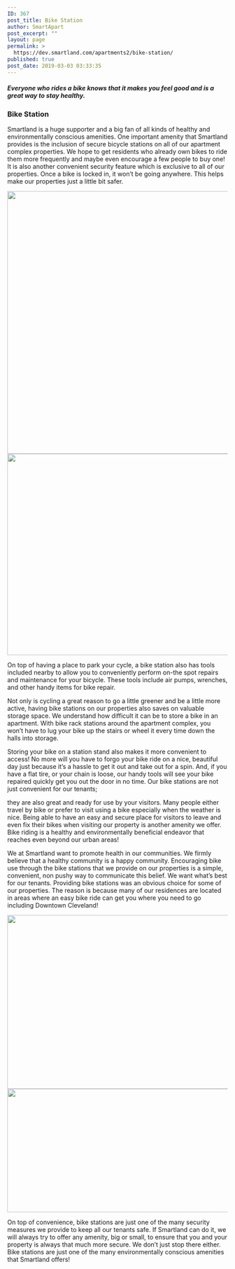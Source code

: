 ```yaml
---
ID: 367
post_title: Bike Station
author: SmartApart
post_excerpt: ""
layout: page
permalink: >
  https://dev.smartland.com/apartments2/bike-station/
published: true
post_date: 2019-03-03 03:33:35
---
```

<h5>Everyone who rides a bike knows that it makes you feel good and is a great way to stay healthy. </h5>		
			<h3>Bike Station</h3>		
		<p>Smartland is a huge supporter and a big fan of all kinds of healthy and environmentally conscious amenities. One important amenity that Smartland provides is the inclusion of secure bicycle stations on all of our apartment complex properties. We hope to get residents who already own bikes to ride them more frequently and maybe even encourage a few people to buy one! It is also another convenient security feature which is exclusive to all of our properties. Once a bike is locked in, it won’t be going anywhere. This helps make our properties just a little bit safer.</p>		
										<img width="611" height="600" src="https://dev.smartland.com/apartments2/wp-content/uploads/2019/03/p-42900-fixit-611x600.jpg" alt="" />											
										<img width="768" height="460" src="https://dev.smartland.com/apartments2/wp-content/uploads/2019/03/bike-header@1x-768x460.png" alt="" srcset="https://dev.smartland.com/apartments2/wp-content/uploads/2019/03/bike-header@1x-768x460.png 768w, https://dev.smartland.com/apartments2/wp-content/uploads/2019/03/bike-header@1x-300x180.png 300w, https://dev.smartland.com/apartments2/wp-content/uploads/2019/03/bike-header@1x.png 773w" sizes="(max-width: 768px) 100vw, 768px" />											
		<p>On top of having a place to park your cycle, a bike station also has tools included nearby to allow you to conveniently perform on-the spot repairs and maintenance for your bicycle. These tools include air pumps, wrenches, and other handy items for bike repair.</p><p>Not only is cycling a great reason to go a little greener and be a little more active, having bike stations on our properties also saves on valuable storage space. We understand how difficult it can be to store a bike in an apartment. With bike rack stations around the apartment complex, you won’t have to lug your bike up the stairs or wheel it every time down the halls into storage.</p><p>Storing your bike on a station stand also makes it more convenient to access! No more will you have to forgo your bike ride on a nice, beautiful day just because it’s a hassle to get it out and take out for a spin. And, if you have a flat tire, or your chain is loose, our handy tools will see your bike repaired quickly get you out the door in no time. Our bike stations are not just convenient for our tenants;</p><p>they are also great and ready for use by your visitors. Many people either travel by bike or prefer to visit using a bike especially when the weather is nice. Being able to have an easy and secure place for visitors to leave and even fix their bikes when visiting our property is another amenity we offer. Bike riding is a healthy and environmentally beneficial endeavor that reaches even beyond our urban areas!</p><p>We at Smartland want to promote health in our communities. We firmly believe that a healthy community is a happy community. Encouraging bike use through the bike stations that we provide on our properties is a simple, convenient, non pushy way to communicate this belief. We want what’s best for our tenants. Providing bike stations was an obvious choice for some of our properties. The reason is because many of our residences are located in areas where an easy bike ride can get you where you need to go including Downtown Cleveland!</p>		
										<img width="524" height="397" src="https://dev.smartland.com/apartments2/wp-content/uploads/2019/03/denver-bike-sharing-station-bcycle.jpg" alt="" srcset="https://dev.smartland.com/apartments2/wp-content/uploads/2019/03/denver-bike-sharing-station-bcycle.jpg 524w, https://dev.smartland.com/apartments2/wp-content/uploads/2019/03/denver-bike-sharing-station-bcycle-300x227.jpg 300w" sizes="(max-width: 524px) 100vw, 524px" />											
										<img width="746" height="282" src="https://dev.smartland.com/apartments2/wp-content/uploads/2019/03/bikes-in-racks@1x.png" alt="" srcset="https://dev.smartland.com/apartments2/wp-content/uploads/2019/03/bikes-in-racks@1x.png 746w, https://dev.smartland.com/apartments2/wp-content/uploads/2019/03/bikes-in-racks@1x-300x113.png 300w" sizes="(max-width: 746px) 100vw, 746px" />											
		<p>On top of convenience, bike stations are just one of the many security measures we provide to keep all our tenants safe. If Smartland can do it, we will always try to offer any amenity, big or small, to ensure that you and your property is always that much more secure. We don’t just stop there either. Bike stations are just one of the many environmentally conscious amenities that Smartland offers!</p>
